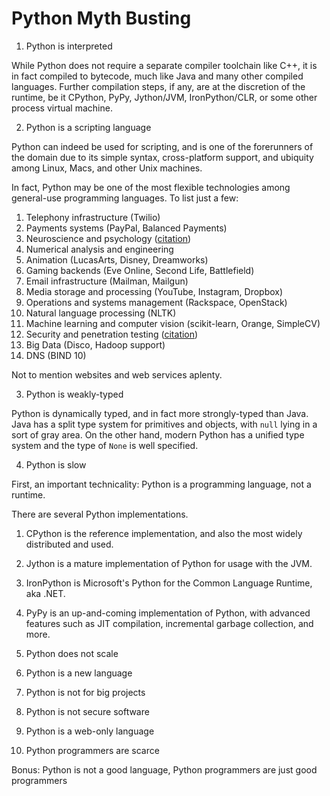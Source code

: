 # Python Myth Busting

1. Python is interpreted

While Python does not require a separate compiler toolchain like C++,
it is in fact compiled to bytecode, much like Java and many other
compiled languages. Further compilation steps, if any, are at the
discretion of the runtime, be it CPython, PyPy, Jython/JVM,
IronPython/CLR, or some other process virtual machine.

2. Python is a scripting language

Python can indeed be used for scripting, and is one of the forerunners
of the domain due to its simple syntax, cross-platform support, and
ubiquity among Linux, Macs, and other Unix machines.

In fact, Python may be one of the most flexible technologies among
general-use programming languages. To list just a few:

  1. Telephony infrastructure (Twilio)
  2. Payments systems (PayPal, Balanced Payments)
  3. Neuroscience and psychology ([citation][neuroscience])
  4. Numerical analysis and engineering
  5. Animation (LucasArts, Disney, Dreamworks)
  6. Gaming backends (Eve Online, Second Life, Battlefield)
  7. Email infrastructure (Mailman, Mailgun)
  8. Media storage and processing (YouTube, Instagram, Dropbox)
  9. Operations and systems management (Rackspace, OpenStack)
  10. Natural language processing (NLTK)
  11. Machine learning and computer vision (scikit-learn, Orange, SimpleCV)
  12. Security and penetration testing ([citation][pentest])
  13. Big Data (Disco, Hadoop support)
  14. DNS (BIND 10)

Not to mention websites and web services aplenty.

[neuroscience]: http://www.frontiersin.org/neuroinformatics/researchtopics/Python_in_neuroscience/8
[pentest]: http://dirk-loss.de/python-tools.htm

3. Python is weakly-typed

Python is dynamically typed, and in fact more strongly-typed than
Java. Java has a split type system for primitives and objects, with
``null`` lying in a sort of gray area. On the other hand, modern
Python has a unified type system and the type of ``None`` is well
specified.

4. Python is slow

First, an important technicality: Python is a programming language,
not a runtime.

There are several Python implementations.

  1. CPython is the reference implementation, and also the most widely
     distributed and used.
  2. Jython is a mature implementation of Python for usage with the JVM.
  3. IronPython is Microsoft's Python for the Common Language Runtime, aka .NET.
  4. PyPy is an up-and-coming implementation of Python, with advanced
     features such as JIT compilation, incremental garbage collection,
     and more.


5. Python does not scale
6. Python is a new language
7. Python is not for big projects
8. Python is not secure software
9. Python is a web-only language
10. Python programmers are scarce

Bonus: Python is not a good language, Python programmers are just good
programmers

